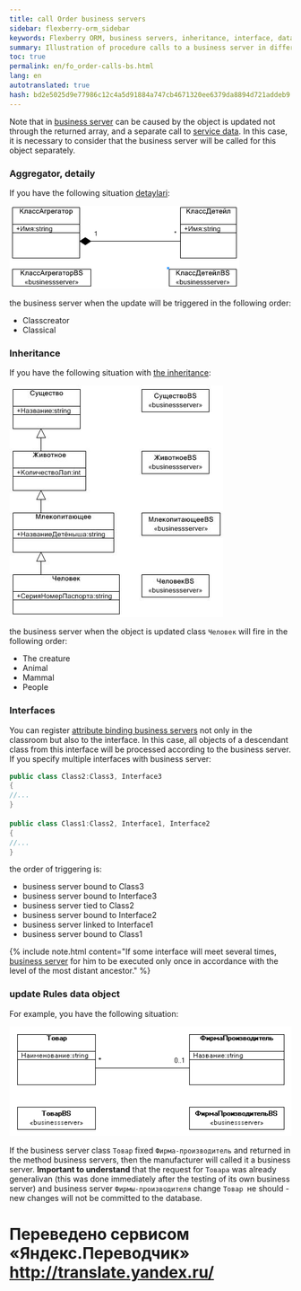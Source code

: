```yaml
--- 
title: call Order business servers 
sidebar: flexberry-orm_sidebar 
keywords: Flexberry ORM, business servers, inheritance, interface, data object, example 
summary: Illustration of procedure calls to a business server in different situations 
toc: true 
permalink: en/fo_order-calls-bs.html 
lang: en 
autotranslated: true 
hash: bd2e5025d9e77986c12c4a5d91884a747cb4671320ee6379da8894d721addeb9 
--- 
```


Note that in [business server](fo_bs-wrapper.html) can be caused by the object is updated not through the returned array, and a separate call to [service data](fo_data-service.html). In this case, it is necessary to consider that the business server will be called for this object separately. 

### Aggregator, detaily 

If you have the following situation [detaylari](fo_detail-associations-properties.html): 

![](/images/pages/products/flexberry-orm/business-servers/agregator-detail-at-bs.png) 

the business server when the update will be triggered in the following order: 

* Classcreator 
* Classical 

### Inheritance 

If you have the following situation with [the inheritance](fd_inheritance.html): 

![](/images/pages/products/flexberry-orm/business-servers/bs-hierarchy.JPG) 

the business server when the object is updated class `Человек` will fire in the following order: 

* The creature 
* Animal 
* Mammal 
* People 

### Interfaces 

You can register [attribute binding business servers](fo_bs-example.html) not only in the classroom but also to the interface. In this case, all objects of a descendant class from this interface will be processed according to the business server. If you specify multiple interfaces with business server: 

```csharp
public class Class2:Class3, Interface3
{
//... 
}

public class Class1:Class2, Interface1, Interface2
{
//... 
}
``` 

the order of triggering is: 

* business server bound to Class3 
* business server bound to Interface3 
* business server tied to Class2 
* business server bound to Interface2 
* business server linked to Interface1 
* business server bound to Class1 

{% include note.html content="If some interface will meet several times, [business server](fo_bs-wrapper.html) for him to be executed only once in accordance with the level of the most distant ancestor." %} 

### update Rules data object 

For example, you have the following situation: 

![](/images/pages/products/flexberry-orm/business-servers/bs-masters.png) 

If the business server class `Товар` fixed `Фирма-производитель` and returned in the method business servers, then the manufacturer will called it a business server. **Important to understand** that the request for `Товара` was already generalivan (this was done immediately after the testing of its own business server) and business server `Фирмы-производителя` change `Товар `не should - new changes will not be committed to the database. 



 # Переведено сервисом «Яндекс.Переводчик» http://translate.yandex.ru/